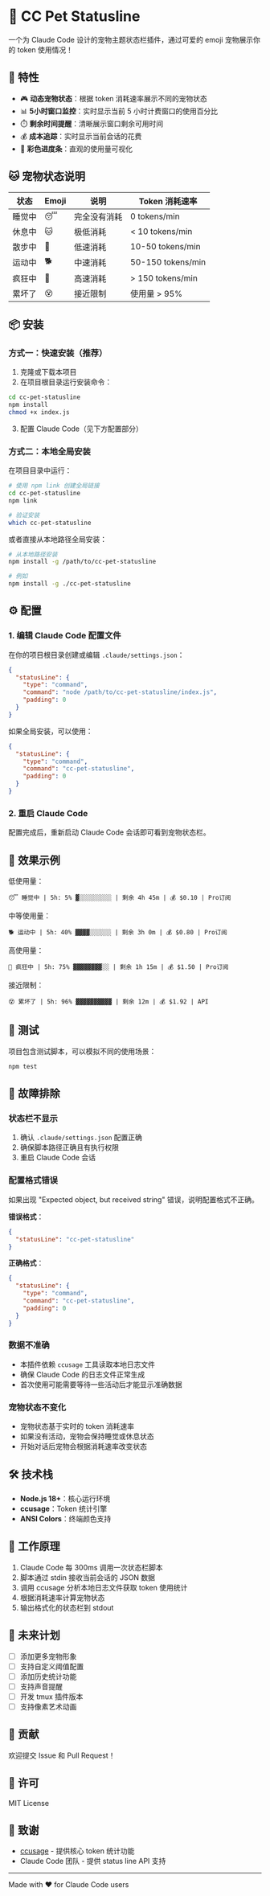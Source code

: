 # 🐾 CC Pet Statusline

一个为 Claude Code 设计的宠物主题状态栏插件，通过可爱的 emoji 宠物展示你的 token 使用情况！

## 🌟 特性

- 🎮 **动态宠物状态**：根据 token 消耗速率展示不同的宠物状态
- 📊 **5小时窗口监控**：实时显示当前 5 小时计费窗口的使用百分比
- ⏱️ **剩余时间提醒**：清晰展示窗口剩余可用时间
- 💰 **成本追踪**：实时显示当前会话的花费
- 🎨 **彩色进度条**：直观的使用量可视化

## 🐱 宠物状态说明

| 状态 | Emoji | 说明 | Token 消耗速率 |
|------|-------|------|---------------|
| 睡觉中 | 😴 | 完全没有消耗 | 0 tokens/min |
| 休息中 | 🐱 | 极低消耗 | < 10 tokens/min |
| 散步中 | 🚶 | 低速消耗 | 10-50 tokens/min |
| 运动中 | 🐕 | 中速消耗 | 50-150 tokens/min |
| 疯狂中 | 🦄 | 高速消耗 | > 150 tokens/min |
| 累坏了 | 😵 | 接近限制 | 使用量 > 95% |

## 📦 安装

### 方式一：快速安装（推荐）

1. 克隆或下载本项目
2. 在项目根目录运行安装命令：

```bash
cd cc-pet-statusline
npm install
chmod +x index.js
```

3. 配置 Claude Code（见下方配置部分）

### 方式二：本地全局安装

在项目目录中运行：

```bash
# 使用 npm link 创建全局链接
cd cc-pet-statusline
npm link

# 验证安装
which cc-pet-statusline
```

或者直接从本地路径全局安装：

```bash
# 从本地路径安装
npm install -g /path/to/cc-pet-statusline

# 例如
npm install -g ./cc-pet-statusline
```

## ⚙️ 配置

### 1. 编辑 Claude Code 配置文件

在你的项目根目录创建或编辑 `.claude/settings.json`：

```json
{
  "statusLine": {
    "type": "command",
    "command": "node /path/to/cc-pet-statusline/index.js",
    "padding": 0
  }
}
```

如果全局安装，可以使用：

```json
{
  "statusLine": {
    "type": "command",
    "command": "cc-pet-statusline",
    "padding": 0
  }
}
```

### 2. 重启 Claude Code

配置完成后，重新启动 Claude Code 会话即可看到宠物状态栏。

## 🎯 效果示例

低使用量：
```
😴 睡觉中 | 5h: 5% ▓░░░░░░░░░ | 剩余 4h 45m | 💰 $0.10 | Pro订阅
```

中等使用量：
```
🐕 运动中 | 5h: 40% ▓▓▓▓░░░░░░ | 剩余 3h 0m | 💰 $0.80 | Pro订阅
```

高使用量：
```
🦄 疯狂中 | 5h: 75% ▓▓▓▓▓▓▓▓░░ | 剩余 1h 15m | 💰 $1.50 | Pro订阅
```

接近限制：
```
😵 累坏了 | 5h: 96% ▓▓▓▓▓▓▓▓▓▓ | 剩余 12m | 💰 $1.92 | API
```

## 🧪 测试

项目包含测试脚本，可以模拟不同的使用场景：

```bash
npm test
```

## 🔧 故障排除

### 状态栏不显示

1. 确认 `.claude/settings.json` 配置正确
2. 确保脚本路径正确且有执行权限
3. 重启 Claude Code 会话

### 配置格式错误

如果出现 "Expected object, but received string" 错误，说明配置格式不正确。

**错误格式**：
```json
{
  "statusLine": "cc-pet-statusline"
}
```

**正确格式**：
```json
{
  "statusLine": {
    "type": "command",
    "command": "cc-pet-statusline",
    "padding": 0
  }
}
```

### 数据不准确

- 本插件依赖 `ccusage` 工具读取本地日志文件
- 确保 Claude Code 的日志文件正常生成
- 首次使用可能需要等待一些活动后才能显示准确数据

### 宠物状态不变化

- 宠物状态基于实时的 token 消耗速率
- 如果没有活动，宠物会保持睡觉或休息状态
- 开始对话后宠物会根据消耗速率改变状态

## 🛠️ 技术栈

- **Node.js 18+**：核心运行环境
- **ccusage**：Token 统计引擎
- **ANSI Colors**：终端颜色支持

## 📝 工作原理

1. Claude Code 每 300ms 调用一次状态栏脚本
2. 脚本通过 stdin 接收当前会话的 JSON 数据
3. 调用 ccusage 分析本地日志文件获取 token 使用统计
4. 根据消耗速率计算宠物状态
5. 输出格式化的状态栏到 stdout

## 🚀 未来计划

- [ ] 添加更多宠物形象
- [ ] 支持自定义阈值配置
- [ ] 添加历史统计功能
- [ ] 支持声音提醒
- [ ] 开发 tmux 插件版本
- [ ] 支持像素艺术动画

## 🤝 贡献

欢迎提交 Issue 和 Pull Request！

## 📄 许可

MIT License

## 🙏 致谢

- [ccusage](https://github.com/ryoppippi/ccusage) - 提供核心 token 统计功能
- Claude Code 团队 - 提供 status line API 支持

---

Made with ❤️ for Claude Code users